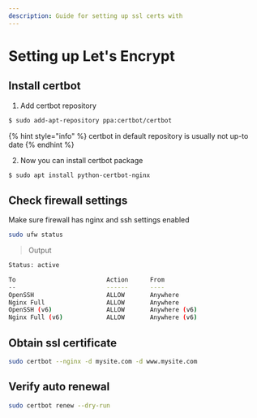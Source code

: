 ```yaml
---
description: Guide for setting up ssl certs with
---
```


# Setting up Let's Encrypt

## Install certbot

1. Add certbot repository

```bash
$ sudo add-apt-repository ppa:certbot/certbot
```

{% hint style="info" %}
certbot in default repository is usually not up-to date
{% endhint %}

2. Now you can install certbot package

```bash
$ sudo apt install python-certbot-nginx
```

## Check firewall settings
Make sure firewall has nginx and ssh settings enabled
```bash
sudo ufw status
```
> Output
```bash
Status: active

To                         Action      From
--                         ------      ----
OpenSSH                    ALLOW       Anywhere
Nginx Full                 ALLOW       Anywhere
OpenSSH (v6)               ALLOW       Anywhere (v6)
Nginx Full (v6)            ALLOW       Anywhere (v6)
```

## Obtain ssl certificate
```bash
sudo certbot --nginx -d mysite.com -d www.mysite.com
```

## Verify auto renewal
```bash
sudo certbot renew --dry-run
```